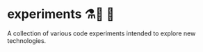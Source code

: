 # experiments ⚗️🧪 🧬

A collection of various code experiments intended to explore new technologies.
